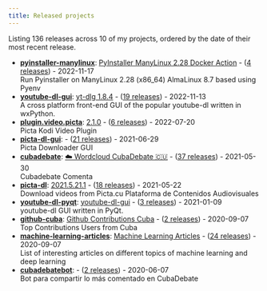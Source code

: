 ```yaml
---
title: Released projects
---
```


Listing <!-- releases_count starts -->136<!-- releases_count ends --> releases across <!-- project_count starts -->10<!-- project_count ends --> of my projects, ordered by the date of their most recent release.

<!-- recent_releases starts -->
* **[pyinstaller-manylinux](https://github.com/oleksis/pyinstaller-manylinux)**: [PyInstaller ManyLinux 2.28 Docker Action](https://github.com/oleksis/pyinstaller-manylinux/releases/tag/v2.2.0) - ([4 releases](https://github.com/oleksis/pyinstaller-manylinux/releases)) - 2022-11-17
<br>Run Pyinstaller on ManyLinux 2.28 (x86_64) AlmaLinux 8.7 based using Pyenv
* **[youtube-dl-gui](https://github.com/oleksis/youtube-dl-gui)**: [yt-dlg 1.8.4](https://github.com/oleksis/youtube-dl-gui/releases/tag/v1.8.4) - ([19 releases](https://github.com/oleksis/youtube-dl-gui/releases)) - 2022-11-13
<br>A cross platform front-end GUI of the popular youtube-dl written in wxPython.
* **[plugin.video.picta](https://github.com/oleksis/plugin.video.picta)**: [2.1.0](https://github.com/oleksis/plugin.video.picta/releases/tag/v2.1.0) - ([6 releases](https://github.com/oleksis/plugin.video.picta/releases)) - 2022-07-20
<br>Picta Kodi Video Plugin
* **[picta-dl-gui](https://github.com/oleksis/picta-dl-gui)**: [](https://github.com/oleksis/picta-dl-gui/releases/tag/v0.12.28) - ([21 releases](https://github.com/oleksis/picta-dl-gui/releases)) - 2021-06-29
<br>Picta Downloader GUI
* **[cubadebate](https://github.com/oleksis/cubadebate)**: [☁️ Wordcloud CubaDebate 🇨🇺](https://github.com/oleksis/cubadebate/releases/tag/v1.3.4) - ([37 releases](https://github.com/oleksis/cubadebate/releases)) - 2021-05-30
<br>Cubadebate Comenta
* **[picta-dl](https://github.com/oleksis/picta-dl)**: [2021.5.21.1](https://github.com/oleksis/picta-dl/releases/tag/v2021.5.21.1) - ([18 releases](https://github.com/oleksis/picta-dl/releases)) - 2021-05-22
<br>Download videos from Picta.cu Plataforma de Contenidos Audiovisuales
* **[youtube-dl-pyqt](https://github.com/oleksis/youtube-dl-pyqt)**: [youtube-dl-gui](https://github.com/oleksis/youtube-dl-pyqt/releases/tag/v0.4.2) - ([3 releases](https://github.com/oleksis/youtube-dl-pyqt/releases)) - 2021-01-09
<br>youtube-dl GUI written in PyQt.
* **[github-cuba](https://github.com/oleksis/github-cuba)**: [Github Contributions Cuba](https://github.com/oleksis/github-cuba/releases/tag/v0.2) - ([2 releases](https://github.com/oleksis/github-cuba/releases)) - 2020-09-07
<br>Top Contributions Users from Cuba
* **[machine-learning-articles](https://github.com/oleksis/machine-learning-articles)**: [Machine Learning Articles](https://github.com/oleksis/machine-learning-articles/releases/tag/v1.0) - ([24 releases](https://github.com/oleksis/machine-learning-articles/releases)) - 2020-09-07
<br>List of interesting articles on different topics of machine learning and deep learning
* **[cubadebatebot](https://github.com/oleksis/cubadebatebot)**: [](https://github.com/oleksis/cubadebatebot/releases/tag/v0.1.1) - ([2 releases](https://github.com/oleksis/cubadebatebot/releases)) - 2020-06-07
<br>Bot para compartir lo más comentado en CubaDebate
<!-- recent_releases ends -->

